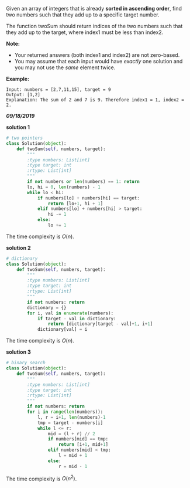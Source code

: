 Given an array of integers that is already **sorted in ascending order**, find two numbers such that they add up to a specific target number.

The function twoSum should return indices of the two numbers such that they add up to the target, where index1 must be less than index2.

**Note:**

- Your returned answers (both index1 and index2) are not zero-based.
- You may assume that each input would have *exactly* one solution and you may not use the *same* element twice.

**Example:**

```
Input: numbers = [2,7,11,15], target = 9
Output: [1,2]
Explanation: The sum of 2 and 7 is 9. Therefore index1 = 1, index2 = 2.
```

***09/18/2019***

**solution 1**

```python
# two pointers
class Solution(object):
    def twoSum(self, numbers, target):
        """
        :type numbers: List[int]
        :type target: int
        :rtype: List[int]
        """
        if not numbers or len(numbers) == 1: return
        lo, hi = 0, len(numbers) - 1
        while lo < hi:
            if numbers[lo] + numbers[hi] == target:
                return [lo+1, hi + 1]
            elif numbers[lo] + numbers[hi] > target:
                hi -= 1
            else:
                lo += 1
```

The time complexity is $O(n)$.

**solution 2**

```python
# dictionary
class Solution(object):
    def twoSum(self, numbers, target):
        """
        :type numbers: List[int]
        :type target: int
        :rtype: List[int]
        """ 
        if not numbers: return
        dictionary = {}
        for i, val in enumerate(numbers):
            if target - val in dictionary:
                return [dictionary[target - val]+1, i+1]
            dictionary[val] = i
```

The time complexity is $O(n)$.

**solution 3**

```python
# binary search   
class Solution(object):
    def twoSum(self, numbers, target):
        """
        :type numbers: List[int]
        :type target: int
        :rtype: List[int]
        """ 
        if not numbers: return
        for i in range(len(numbers)):
            l, r = i+1, len(numbers)-1
            tmp = target - numbers[i]
            while l <= r:
                mid = (l + r) // 2
                if numbers[mid] == tmp:
                    return [i+1, mid+1]
                elif numbers[mid] < tmp:
                    l = mid + 1
                else:
                    r = mid - 1   
```

The time complexity is $O(n^2)$.

